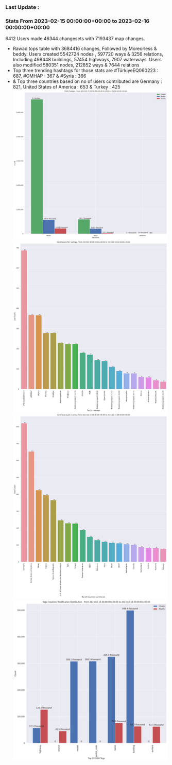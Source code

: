 ### Last Update :

### Stats From 2023-02-15 00:00:00+00:00 to 2023-02-16 00:00:00+00:00

6412 Users made 46344 changesets with 7193437 map changes.
- Rawad tops table with 3684416 changes, Followed by Moreorless & beddy. Users created 5542724 nodes , 597720 ways & 3256 relations, Including 499448 buildings, 57454 highways, 7907 waterways. Users also modified 580351 nodes, 212852 ways & 7644 relations
- Top three trending hashtags for those stats are #TürkiyeEQ060223 : 687, #OMHAP : 367 & #Syria : 366
-  & Top three countries based on no of users contributed are Germany : 821, United States of America : 653 & Turkey : 425
![Alt text](./charts/osm_changes.png) 
![Alt text](./charts/users_per_hashtag.png) 
![Alt text](./charts/users_per_country.png) 
![Alt text](./charts/tags.png) 
